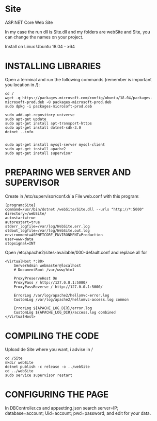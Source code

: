 # Site
ASP.NET Core Web Site

In my case the run dll is Site.dll and my folders are webSite and Site, you can change the names on your project.

Install on Linux Ubuntu 18.04 - x64

# INSTALLING LIBRARIES

Open a terminal and run the following commands (remember is important you location in /):
```
cd / 
wget -q https://packages.microsoft.com/config/ubuntu/18.04/packages-microsoft-prod.deb -O packages-microsoft-prod.deb
sudo dpkg -i packages-microsoft-prod.deb

sudo add-apt-repository universe
sudo apt-get update
sudo apt-get install apt-transport-https
sudo apt-get install dotnet-sdk-3.0
dotnet --info


sudo apt-get install mysql-server mysql-client
sudo apt-get install apache2
sudo apt-get install supervisor
```
# PREPARING WEB SERVER AND SUPERVISOR

Create in /etc/supervisor/conf.d/ a File web.conf with this program:

```
[program:Site]
command=/usr/bin/dotnet /webSite/Site.dll --urls "http://*:5000"
directory=/webSite/
autostart=true
autorestart=true
stderr_logfile=/var/log/WebSite.err.log
stdout_logfile=/var/log/WebSite.out.log
environment=ASPNETCORE_ENVIRONMENT=Production
user=www-data
stopsignal=INT
```
Open /etc/apache2/sites-available/000-default.conf and replace all for

```
<VirtualHost *:80>
	ServerAdmin webmaster@localhost
	# DocumentRoot /var/www/html

    ProxyPreserveHost On
    ProxyPass / http://127.0.0.1:5000/
    ProxyPassReverse / http://127.0.0.1:5000/

    ErrorLog /var/log/apache2/hellomvc-error.log
    CustomLog /var/log/apache2/hellomvc-access.log common

	ErrorLog ${APACHE_LOG_DIR}/error.log
	CustomLog ${APACHE_LOG_DIR}/access.log combined
</VirtualHost>
```
# COMPILING THE CODE

Upload de Site where you want, i advise in /
```
cd /Site
mkdir webSite
dotnet publish -c release -o ../webSite
cd ../webSite
sudo service supervisor restart
```

# CONFIGURING THE PAGE

In DBController.cs and appsetting.json search  server=IP; database=account; Uid=account; pwd=password; and edit for your data.
